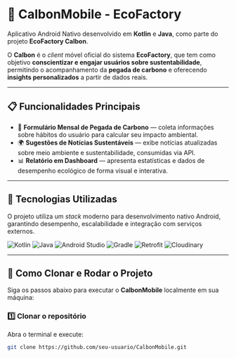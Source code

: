 # 🌱 CalbonMobile - EcoFactory

Aplicativo Android Nativo desenvolvido em **Kotlin** e **Java**, como parte do projeto **EcoFactory Calbon**.

O **Calbon** é o *client* móvel oficial do sistema **EcoFactory**, que tem como objetivo **conscientizar e engajar usuários sobre sustentabilidade**, permitindo o acompanhamento da **pegada de carbono** e oferecendo **insights personalizados** a partir de dados reais.

---

## 📋 Funcionalidades Principais

- 🧾 **Formulário Mensal de Pegada de Carbono** — coleta informações sobre hábitos do usuário para calcular seu impacto ambiental.  
- 🌍 **Sugestões de Notícias Sustentáveis** — exibe notícias atualizadas sobre meio ambiente e sustentabilidade, consumidas via API.  
- 📊 **Relatório em Dashboard** — apresenta estatísticas e dados de desempenho ecológico de forma visual e interativa.  

---

## 🚀 Tecnologias Utilizadas

O projeto utiliza um *stack* moderno para desenvolvimento nativo Android, garantindo desempenho, escalabilidade e integração com serviços externos.

![Kotlin](https://img.shields.io/badge/Kotlin-7F52FF?style=for-the-badge&logo=kotlin&logoColor=white)
![Java](https://img.shields.io/badge/Java-ED8B00?style=for-the-badge&logo=openjdk&logoColor=white)
![Android Studio](https://img.shields.io/badge/Android_Studio-3DDC84?style=for-the-badge&logo=android-studio&logoColor=white)
![Gradle](https://img.shields.io/badge/Gradle-02303A?style=for-the-badge&logo=gradle&logoColor=white)
![Retrofit](https://img.shields.io/badge/Retrofit-FF6F00?style=for-the-badge)
![Cloudinary](https://img.shields.io/badge/Cloudinary-3448C5?style=for-the-badge&logo=cloudinary&logoColor=white)

---

## 🧩 Como Clonar e Rodar o Projeto

Siga os passos abaixo para executar o **CalbonMobile** localmente em sua máquina:

### 1️⃣ Clonar o repositório

Abra o terminal e execute:

```bash
git clone https://github.com/seu-usuario/CalbonMobile.git
